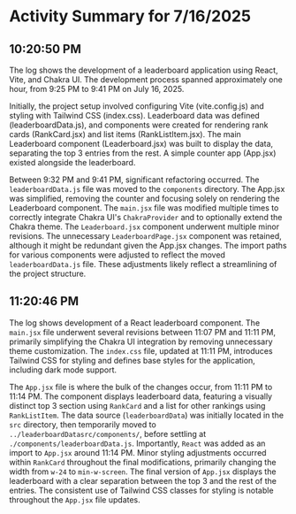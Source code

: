 # Activity Summary for 7/16/2025

## 10:20:50 PM
The log shows the development of a leaderboard application using React, Vite, and Chakra UI.  The development process spanned approximately one hour, from 9:25 PM to 9:41 PM on July 16, 2025.

Initially, the project setup involved configuring Vite (vite.config.js) and styling with Tailwind CSS (index.css).  Leaderboard data was defined (leaderboardData.js), and components were created for rendering rank cards (RankCard.jsx) and list items (RankListItem.jsx). The main Leaderboard component (Leaderboard.jsx) was built to display the data, separating the top 3 entries from the rest.  A simple counter app (App.jsx) existed alongside the leaderboard.

Between 9:32 PM and 9:41 PM, significant refactoring occurred.  The `leaderboardData.js` file was moved to the `components` directory. The App.jsx was simplified, removing the counter and focusing solely on rendering the Leaderboard component.  The `main.jsx` file was modified multiple times to correctly integrate Chakra UI's `ChakraProvider` and to optionally extend the Chakra theme. The `Leaderboard.jsx` component underwent multiple minor revisions.  The unnecessary `LeaderboardPage.jsx` component was retained, although it might be redundant given the App.jsx changes. The import paths for various components were adjusted to reflect the moved `leaderboardData.js` file.  These adjustments likely reflect a streamlining of the project structure.


## 11:20:46 PM
The log shows development of a React leaderboard component.  The `main.jsx` file underwent several revisions between 11:07 PM and 11:11 PM, primarily simplifying the Chakra UI integration by removing unnecessary theme customization.  The `index.css` file, updated at 11:11 PM,  introduces Tailwind CSS for styling and defines base styles for the application, including dark mode support.

The `App.jsx` file is where the bulk of the changes occur, from 11:11 PM to 11:14 PM.  The component displays leaderboard data, featuring a visually distinct top 3 section using `RankCard` and a list for other rankings using `RankListItem`.  The data source (`leaderboardData`)  was initially located in the `src` directory, then temporarily moved to `../leaderboardDatasrc/components/`, before settling at `./components/leaderboardData.js`.  Importantly, `React` was added as an import to `App.jsx` around 11:14 PM. Minor styling adjustments occurred within `RankCard` throughout the final modifications, primarily changing the width from `w-24` to `min-w-screen`.  The final version of `App.jsx` displays the leaderboard with a clear separation between the top 3 and the rest of the entries.  The consistent use of Tailwind CSS classes for styling is notable throughout the `App.jsx` file updates.
